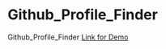 # Github_Profile_Finder
Github_Profile_Finder
[Link for Demo](https://github-finder-9.netlify.app/)
